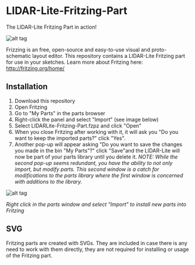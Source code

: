 LIDAR-Lite-Fritzing-Part
========================

The LIDAR-Lite Fritzing Part in action!

![alt tag](http://pulsedlight3d.com/pl3d/wp-content/uploads/2014/10/LIDAR-Lite-Fritzing-Part-Screenshot.png)

Frizzing is an free, open-source and easy-to-use visual and proto-schematic layout editor. This repository contains a LIDAR-Lite Fritzing part for use in your sketches. Learn more about Fritzing here: http://fritzing.org/home/


## Installation

1. Download this repository
2. Open Fritzing
3. Go to "My Parts" in the parts browser
4. Right-click the panel and select "Import" (see image below) 
5. Select LIDARLite-Fritzing-Part.fzpz and click "Open"
6. When you close Fritzing after working with it, it will ask you "Do you want to keep the imported parts?" click "Yes". 
7. Another pop-up will appear asking "Do you want to save the changes you made in the bin "My Parts"?" click "Save"and the LIDAR-Lite will now be part of your parts library until you delete it. _NOTE: While the second pop-up seems redundant, you have the ability to not only import, but modify parts. This second window is a catch for modifications to the parts library where the first window is concerned with additions to the library._


![alt tag](http://pulsedlight3d.com/pl3d/wp-content/uploads/2014/10/Install-Fritzing-Part.png)

_Right click in the parts window and select "Import" to install new parts into Fritzing_

## SVG

Fritzing parts are created with SVGs. They are included in case there is any need to work with them directly, they are not required for installing or usage of the Fritzing part. 
